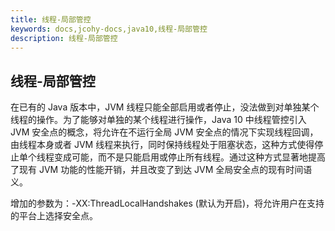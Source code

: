 ```yaml
---
title: 线程-局部管控
keywords: docs,jcohy-docs,java10,线程-局部管控
description: 线程-局部管控
---
```


## 线程-局部管控
在已有的 Java 版本中，JVM 线程只能全部启用或者停止，没法做到对单独某个线程的操作。为了能够对单独的某个线程进行操作，Java 10 中线程管控引入 JVM 安全点的概念，将允许在不运行全局 JVM 安全点的情况下实现线程回调，由线程本身或者 JVM 线程来执行，同时保持线程处于阻塞状态，这种方式使得停止单个线程变成可能，而不是只能启用或停止所有线程。通过这种方式显著地提高了现有 JVM 功能的性能开销，并且改变了到达 JVM 全局安全点的现有时间语义。

增加的参数为：-XX:ThreadLocalHandshakes (默认为开启)，将允许用户在支持的平台上选择安全点。
